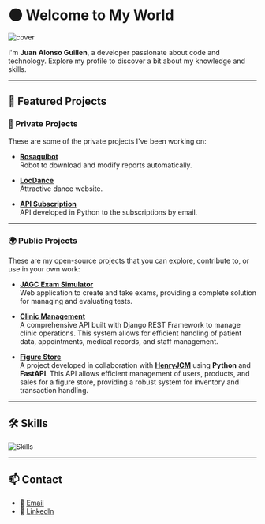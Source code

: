 # 🌑 Welcome to My World

![cover](https://coconutdesign.eu/wp-content/uploads/2023/02/AI-artificial-intelligence-generated-website-web-design.jpg)

I'm **Juan Alonso Guillen**, a developer passionate about code and technology. Explore my profile to discover a bit about my knowledge and skills.

---

## 📂 Featured Projects

### 🔐 Private Projects

These are some of the private projects I've been working on:

- [**Rosaquibot**](https://github.com/alonsogc96/Rosaquibot)  
  Robot to download and modify reports automatically.

- [**LocDance**](https://locdancepowerdance.com)  
  Attractive dance website.

- [**API Subscription**](https://github.com/alonsogc96/api_subscription)  
  API developed in Python to the subscriptions by email.

---

### 🌍 Public Projects

These are my open-source projects that you can explore, contribute to, or use in your own work:

- [**JAGC Exam Simulator**](https://github.com/alonsogc96/JAGC_exam_simulator)  
  Web application to create and take exams, providing a complete solution for managing and evaluating tests.

- [**Clinic Management**](https://github.com/alonsogc96/django_clinic_management)  
  A comprehensive API built with Django REST Framework to manage clinic operations. This system allows for efficient handling of patient data, appointments, medical records, and staff management.

- [**Figure Store**](https://github.com/HenryJCM/figures_store)  
  A project developed in collaboration with [**HenryJCM**](https://github.com/HenryJCM) using **Python** and **FastAPI**. This API allows efficient management of users, products, and sales for a figure store, providing a robust system for inventory and transaction handling.

---

## 🛠️ Skills

![Skills](https://skillicons.dev/icons?i=html,css,js,python,php,java,mysql,postgres,mongodb,aws,gcp,azure&perline=3)

---

## 📫 Contact

- 📧 [Email](mailto:alonso.guicon@gmail.com)
- 🔗 [LinkedIn](https://www.linkedin.com/in/juan-alonso-guillén-contreras-8b2ba4b7)
